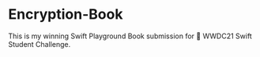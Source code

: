 # Encryption-Book
 This is my winning Swift Playground Book submission for  WWDC21 Swift Student Challenge.
